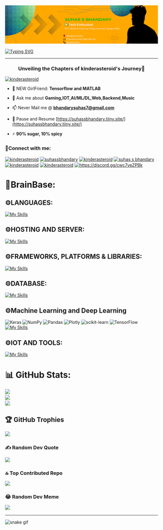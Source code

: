 ![](https://github.com/kinderasteroid/kinderasteroid/blob/main/Github%20Banner.png)

<a href="https://git.io/typing-svg" align="center"><img src="https://readme-typing-svg.demolab.com?font=Fira+Code&weight=600&size=30&pause=1000&center=true&vCenter=true&width=438&height=150&lines=Haiai%2CI+am+Suhas%F0%9F%92%A3%F0%9F%91%8B;Welcome+To+My+Den%F0%9F%A6%81" alt="Typing SVG" /></a>
_______________________________________________________________________________________________________________________________________________________________________________
<h3 align="center"> Unveiling the Chapters of kinderasteroid's Journey🐍</h3>


<p align="left"> <a href="https://twitter.com/kinderasteroid" target="blank"><img src="https://img.shields.io/twitter/follow/kinderasteroid?logo=twitter&style=for-the-badge" alt="kinderasteroid" /></a> </p>

- 🌱 NEW GirlFriend: **Tensorflow and MATLAB**

- 💬 Ask me about **Gaming,IOT,AI/ML/DL,Web,Backend,Music**

- 📫 Never Mail me @ **bhandarysuhas7@gmail.com**

- 📄 Pause and Resume [https://suhassbhandary.tiiny.site/](https://suhassbhandary.tiiny.site/)

- ⚡ **90% sugar, 10% spicy**

<h3 align="left">🤝Connect with me:</h3>
<p align="left">
<a href="https://twitter.com/kinderasteroid" target="blank"><img align="center" src="https://raw.githubusercontent.com/rahuldkjain/github-profile-readme-generator/master/src/images/icons/Social/twitter.svg" alt="kinderasteroid" height="30" width="40" /></a>
<a href="https://linkedin.com/in/suhassbhandary" target="blank"><img align="center" src="https://raw.githubusercontent.com/rahuldkjain/github-profile-readme-generator/master/src/images/icons/Social/linked-in-alt.svg" alt="suhassbhandary" height="30" width="40" /></a>
<a href="https://kaggle.com/kinderasteroid" target="blank"><img align="center" src="https://raw.githubusercontent.com/rahuldkjain/github-profile-readme-generator/master/src/images/icons/Social/kaggle.svg" alt="kinderasteroid" height="30" width="40" /></a>
<a href="https://fb.com/suhas s bhandary" target="blank"><img align="center" src="https://raw.githubusercontent.com/rahuldkjain/github-profile-readme-generator/master/src/images/icons/Social/facebook.svg" alt="suhas s bhandary" height="30" width="40" /></a>
<a href="https://instagram.com/kinderasteroid" target="blank"><img align="center" src="https://raw.githubusercontent.com/rahuldkjain/github-profile-readme-generator/master/src/images/icons/Social/instagram.svg" alt="kinderasteroid" height="30" width="40" /></a>
<a href="https://www.hackerrank.com/kinderasteroid" target="blank"><img align="center" src="https://raw.githubusercontent.com/rahuldkjain/github-profile-readme-generator/master/src/images/icons/Social/hackerrank.svg" alt="kinderasteroid" height="30" width="40" /></a>
<a href="https://discord.gg/https://discord.gg/cwc7veZPBk" target="blank"><img align="center" src="https://raw.githubusercontent.com/rahuldkjain/github-profile-readme-generator/master/src/images/icons/Social/discord.svg" alt="https://discord.gg/cwc7veZPBk" height="30" width="40" /></a>
</p>

<h1 align="left">🔑BrainBase:</h1>
<h2>⚙LANGUAGES:</h2>

[![My Skills](https://skillicons.dev/icons?i=c,cpp,java,latex,markdown,php,python,html,css,js)](https://skillicons.dev)
<h2>⚙HOSTING AND SERVER:</h2>

[![My Skills](https://skillicons.dev/icons?i=aws,apache)](https://skillicons.dev)
<h2>⚙FRAMEWORKS, PLATFORMS & LIBRARIES:</h2>

[![My Skills](https://skillicons.dev/icons?i=django,bootstrap,jquery,react,sass)](https://skillicons.dev)
<h2>⚙DATABASE:</h2>

[![My Skills](https://skillicons.dev/icons?i=mongodb,mysql,postgres,sqlite)](https://skillicons.dev)

<h2>⚙Machine Learning and Deep Learning</h2>

![Keras](https://img.shields.io/badge/Keras-%23D00000.svg?style=for-the-badge&logo=Keras&logoColor=white) ![NumPy](https://img.shields.io/badge/numpy-%23013243.svg?style=for-the-badge&logo=numpy&logoColor=white) ![Pandas](https://img.shields.io/badge/pandas-%23150458.svg?style=for-the-badge&logo=pandas&logoColor=white) ![Plotly](https://img.shields.io/badge/Plotly-%233F4F75.svg?style=for-the-badge&logo=plotly&logoColor=white) ![scikit-learn](https://img.shields.io/badge/scikit--learn-%23F7931E.svg?style=for-the-badge&logo=scikit-learn&logoColor=white) ![TensorFlow](https://img.shields.io/badge/TensorFlow-%23FF6F00.svg?style=for-the-badge&logo=TensorFlow&logoColor=white)
[![My Skills](https://skillicons.dev/icons?i=keras,numpy,pandas,plotly)](https://skillicons.dev)

<h2>⚙IOT AND TOOLS:</h2>

[![My Skills](https://skillicons.dev/icons?i=arduino,raspberrypi,linux,vscode,git,github,docker)](https://skillicons.dev)




# 📊 GitHub Stats:
![](https://github-readme-stats.vercel.app/api?username=kinderasteroid&theme=blue-green&hide_border=false&include_all_commits=true&count_private=true)<br/>
![](https://github-readme-streak-stats.herokuapp.com/?user=kinderasteroid&theme=blue-green&hide_border=false)<br/>
![](https://github-readme-stats.vercel.app/api/top-langs/?username=kinderasteroid&theme=blue-green&hide_border=false&include_all_commits=true&count_private=true&layout=compact)

## 🏆 GitHub Trophies
![](https://github-profile-trophy.vercel.app/?username=kinderasteroid&theme=radical&no-frame=false&no-bg=true&margin-w=4)

### ✍️ Random Dev Quote
![](https://quotes-github-readme.vercel.app/api?type=horizontal&theme=radical)

### 🔝 Top Contributed Repo
![](https://github-contributor-stats.vercel.app/api?username=kinderasteroid&limit=5&theme=radical&combine_all_yearly_contributions=true)

### 😂 Random Dev Meme
<img src='https://randommeme-five.vercel.app/' style="height: 400px;"/>

---

![snake gif](https://github.com/kinderasteroid/kinderasteroid/blob/output/github-contribution-grid-snake.gif)
